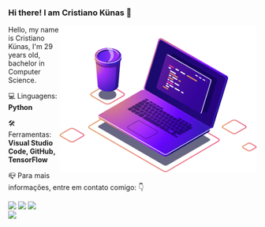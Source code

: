 ### Hi there! I am Cristiano Künas 👋

<img src="https://raw.githubusercontent.com/cristianokunas/cristianokunas/main/computer-illustration.png" min-width="400px" max-width="400px" width="400px" align="right" alt="Computador iuriCode">

<p align="left"> 
  Hello, my name is Cristiano Künas, I'm 29 years old, bachelor in Computer Science.<br>
  
</p>

<p align="left">
  💻 Linguagens: <strong>Python</strong>
</p>

<p align="left">
  🛠 Ferramentas: <strong>Visual Studio Code, GitHub, TensorFlow</strong>
</p>

<p align="left">
  📪 Para mais informações, entre em contato comigo: 👇
</p>

<p align="left">

  <a href="https://api.whatsapp.com/send?phone=55559844575365&text=Ol%c3%a1%2c+estou+entrando+em+contado+porque+gostei+do+seu+trabalho!" alt="WhatsApp">
  <img src="https://img.shields.io/badge/WhatsApp-25D366?style=for-the-badge&logo=whatsapp&logoColor=white"/></a>

  <a href="https://www.facebook.com/cristianokunas/" alt="Facebook">
  <img src="https://img.shields.io/badge/Facebook-1877F2?style=for-the-badge&logo=facebook&logoColor=white"/></a>

  <a href="https://www.instagram.com/cristianokunas/" alt="Instagram">
  <img src="https://img.shields.io/badge/Instagram-E4405F?style=for-the-badge&logo=instagram&logoColor=white"/></a>
  
   <!--<a href="https://open.spotify.com/user/cristianokunas" alt="Spotify">
  <img src="https://img.shields.io/badge/Spotify-1ED760?&style=for-the-badge&logo=spotify&logoColor=white"/></a>-->
  
  <br>
  <a href="#" alt="NVIDIA">
  <img src="https://img.shields.io/badge/NVIDIA-GTX%20RTx2060-76B900?style=for-the-badge&logo=nvidia&logoColor=white"/></a>
  
</p>  


<!--
**cristianokunas/cristianokunas** is a ✨ _special_ ✨ repository because its `README.md` (this file) appears on your GitHub profile.

Here are some ideas to get you started:

- 🔭 I’m currently working on ...
- 🌱 I’m currently learning ...
- 👯 I’m looking to collaborate on ...
- 🤔 I’m looking for help with ...
- 💬 Ask me about ...
- 📫 How to reach me: ...
- 😄 Pronouns: ...
- ⚡ Fun fact: ...
-->
